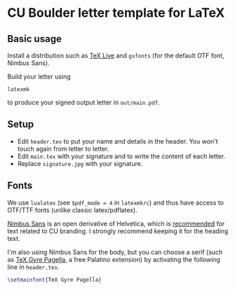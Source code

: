 # CU Boulder letter template for LaTeX

## Basic usage

Install a distribution such as [TeX Live](https://tug.org/texlive/) and `gsfonts`
(for the default OTF font, Nimbus Sans).

Build your letter using

```console
latexmk
```

to produce your signed output letter in `out/main.pdf`.

## Setup

* Edit `header.tex` to put your name and details in the header.  You won't touch again
  from letter to letter.
* Edit `main.tex` with your signature and to write the content of each letter.
* Replace `signature.jpg` with your signature.

## Fonts

We use `lualatex` (see `$pdf_mode = 4` in `latexmkrc`) and thus have access to OTF/TTF
fonts (unlike classic latex/pdflatex).

[Nimbus Sans](https://en.wikipedia.org/wiki/Nimbus_Sans) is an open derivative of
Helvetica, which is [recommended](https://www.colorado.edu/brand/how-use/typography) for
text related to CU branding.  I strongly recommend keeping it for the heading text.

I'm also using Nimbus Sans for the body, but you can choose a serif (such as [TeX Gyre
Pagella](http://www.gust.org.pl/projects/e-foundry/tex-gyre), a free Palatino extension)
by activating the following line in `header.tex`.

```latex
\setmainfont{TeX Gyre Pagella}
```
